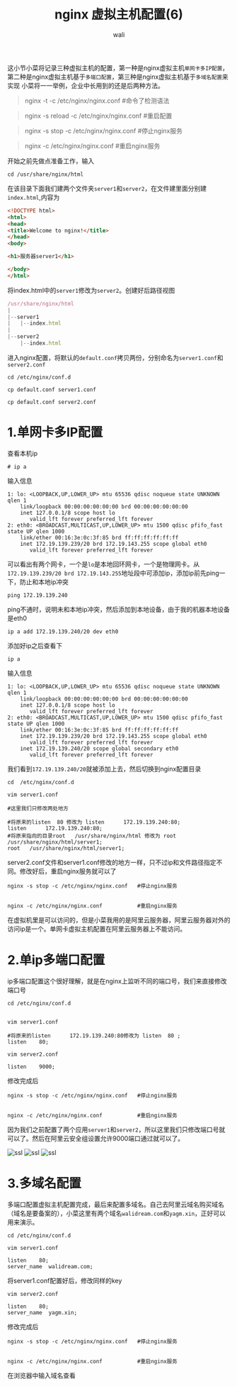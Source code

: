 ﻿---
layout: post
title: nginx 虚拟主机配置(6)  #标题
tagline: 基于Nginx的中间架构
category: nginx      #分类
author: wali    #作者
tag: nginx     #标签
ghurl:        #github url
ghurl_zip:    #github zip下载
comments: true

post_nav: ["1.单网卡多IP配置","2.单ip多端口配置","3.多域名配置"]
group_tag: nginx教程
---

这小节小菜将记录三种虚拟主机的配置，第一种是nginx虚拟主机`单网卡多IP配置`，第二种是nginx虚拟主机基于`多端口配置`，第三种是nginx虚拟主机基于`多域名配置`来实现
小菜将一一举例，企业中长用到的还是后两种方法。

>  nginx -t -c /etc/nginx/nginx.conf   #命令了检测语法

>  nginx -s reload -c /etc/nginx/nginx.conf  #重启配置

>  nginx -s stop -c /etc/nginx/nginx.conf   #停止nginx服务

>  nginx -c /etc/nginx/nginx.conf           #重启nginx服务

开始之前先做点准备工作，输入 

	cd /usr/share/nginx/html

在该目录下面我们建两个文件夹`server1`和`server2`，在文件建里面分别建`index.html`,内容为

```html
<!DOCTYPE html>
<html>
<head>
<title>Welcome to nginx!</title>
</head>
<body>

<h1>服务器server1</h1>

</body>
</html>
```

将index.html中的`server1`修改为`server2`。创建好后路径视图

```javascript
/usr/share/nginx/html
|
|--server1
|	|--index.html
|
|--server2	
	|--index.html
```

进入nginx配置，将默认的`default.conf`拷贝两份，分别命名为`server1.conf`和`server2.conf` 

	cd /etc/nginx/conf.d

	cp default.conf server1.conf 
	
	cp default.conf server2.conf 

# 1.单网卡多IP配置

查看本机ip

	# ip a

输入信息	
	
```linux
1: lo: <LOOPBACK,UP,LOWER_UP> mtu 65536 qdisc noqueue state UNKNOWN qlen 1
    link/loopback 00:00:00:00:00:00 brd 00:00:00:00:00:00
    inet 127.0.0.1/8 scope host lo
       valid_lft forever preferred_lft forever
2: eth0: <BROADCAST,MULTICAST,UP,LOWER_UP> mtu 1500 qdisc pfifo_fast state UP qlen 1000
    link/ether 00:16:3e:0c:3f:85 brd ff:ff:ff:ff:ff:ff
    inet 172.19.139.239/20 brd 172.19.143.255 scope global eth0
       valid_lft forever preferred_lft forever

```
可以看出有两个网卡，一个是`lo`是本地回环网卡，一个是物理网卡。从`172.19.139.239/20 brd 172.19.143.255`地址段中可添加ip，添加ip前先ping一下，防止和本地ip冲突

	ping 172.19.139.240
	
ping不通时，说明未和本地ip冲突，然后添加到本地设备，由于我的机器本地设备是eth0	
	
	ip a add 172.19.139.240/20 dev eth0

添加好ip之后查看下

	ip a

输入信息

```linux
1: lo: <LOOPBACK,UP,LOWER_UP> mtu 65536 qdisc noqueue state UNKNOWN qlen 1
    link/loopback 00:00:00:00:00:00 brd 00:00:00:00:00:00
    inet 127.0.0.1/8 scope host lo
       valid_lft forever preferred_lft forever
2: eth0: <BROADCAST,MULTICAST,UP,LOWER_UP> mtu 1500 qdisc pfifo_fast state UP qlen 1000
    link/ether 00:16:3e:0c:3f:85 brd ff:ff:ff:ff:ff:ff
    inet 172.19.139.239/20 brd 172.19.143.255 scope global eth0
       valid_lft forever preferred_lft forever
    inet 172.19.139.240/20 scope global secondary eth0
       valid_lft forever preferred_lft forever

```
我们看到`172.19.139.240/20`就被添加上去，然后切换到nginx配置目录

	cd  /etc/nginx/conf.d

	vim server1.conf
	
```nginx
#这里我们只修改两处地方

#将原来的listen  80 修改为 listen      172.19.139.240:80;
listen      172.19.139.240:80;
#将原来指向的目录root   /usr/share/nginx/html 修改为 root   /usr/share/nginx/html/server1;
root   /usr/share/nginx/html/server1;
```	
server2.conf文件和server1.conf修改的地方一样，只不过ip和文件路径指定不同。修改好后，重启nginx服务就可以了

	nginx -s stop -c /etc/nginx/nginx.conf   #停止nginx服务
	

	nginx -c /etc/nginx/nginx.conf           #重启nginx服务
	
在虚拟机里是可以访问的，但是小菜我用的是阿里云服务器，阿里云服务器对外的访问ip是一个。单网卡虚拟主机配置在阿里云服务器上不能访问。	

# 2.单ip多端口配置

ip多端口配置这个很好理解，就是在nginx上监听不同的端口号，我们来直接修改端口号

	cd /etc/nginx/conf.d
	

	vim server1.conf
	
```nginx
#将原来的listen      172.19.139.240:80修改为 listen  80 ;
listen    80;
```	
	vim server2.conf

```nginx
listen    9000;
```		

修改完成后

	nginx -s stop -c /etc/nginx/nginx.conf   #停止nginx服务
	

	nginx -c /etc/nginx/nginx.conf           #重启nginx服务

因为我们之前配置了两个应用`server1`和`server2`，所以这里我们只修改端口号就可以了。然后在阿里云安全组设置允许9000端口通过就可以了。

![ssl](https://raw.githubusercontent.com/walidream/waliblog/gh-pages/static/image/nginx/1542165418%281%29.jpg)
![ssl](https://raw.githubusercontent.com/walidream/waliblog/gh-pages/static/image/nginx/1542165580%282%29.jpg)
![ssl](https://raw.githubusercontent.com/walidream/waliblog/gh-pages/static/image/nginx/1542165639%283%29.jpg)
	
# 3.多域名配置

多端口配置虚拟主机配置完成，最后来配置多域名。自己去阿里云域名购买域名（域名是要备案的），小菜这里有两个域名`walidream.com`和`yagm.xin`，正好可以用来演示。

	cd /etc/nginx/conf.d
	
	vim server1.conf

```nginx
listen    80;
server_name  walidream.com;
```	
将server1.conf配置好后，修改同样的key

	vim server2.conf

```nginx
listen    80;
server_name  yagm.xin;
```	

修改完成后

	nginx -s stop -c /etc/nginx/nginx.conf   #停止nginx服务
	

	nginx -c /etc/nginx/nginx.conf           #重启nginx服务

在浏览器中输入域名查看





















